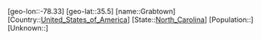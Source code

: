 ﻿---
location: [35.5,-78.33]
type: City
tags:
- geo/City


SpocWebEntityId: 30531
isDeleted: false
confidential: public

---
[geo-lon::-78.33]
[geo-lat::35.5]
[name::Grabtown]
[Country::[United_States_of_America](geo/Continent/North-America/United_States_of_America.md)]
[State::[North_Carolina](geo/Continent/North-America/United_States_of_America/North_Carolina.md)]
[Population::]
[Unknown::]


